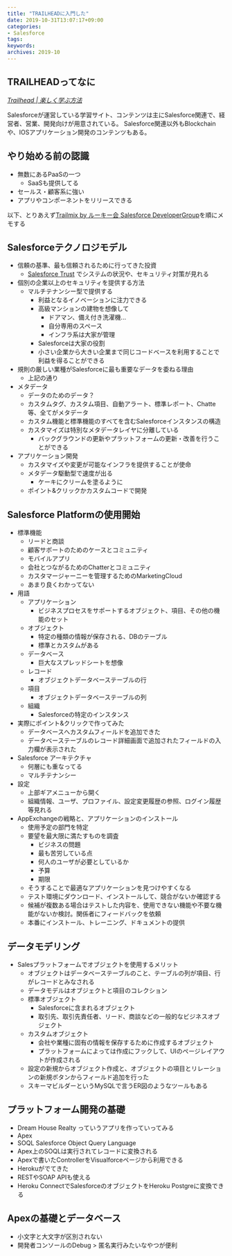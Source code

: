 ```yaml
---
title: "TRAILHEADに入門した"
date: 2019-10-31T13:07:17+09:00
categories: 
- Salesforce
tags: 
keywords: 
archives: 2019-10
---
```


## TRAILHEADってなに

[*Trailhead | 楽しく学ぶ方法*](https://trailhead.salesforce.com/ja/home)

Salesforceが運営している学習サイト、コンテンツは主にSalesforce関連で、経営者、営業、開発向けが用意されている。
Salesforce関連以外もBlockchainや、IOSアプリケーション開発のコンテンツもある。

## やり始める前の認識

- 無数にあるPaaSの一つ
    - SaaSも提供してる
- セールス・顧客系に強い
- アプリやコンポーネントをリリースできる

以下、とりあえず[Trailmix by ルーキー会 Salesforce DeveloperGroup](https://trailhead.salesforce.com/ja/users/00550000007HqDdAAK/trailmixes/start-develop)を順にメモする

## Salesforceテクノロジモデル

- 信頼の基準、最も信頼されるために行ってきた投資
    - [Salesforce Trust](https://trust.salesforce.com/ja/) でシステムの状況や、セキュリティ対策が見れる
- 個別の企業以上のセキュリティを提供する方法
    - マルチテナンシー型で提供する
        - 利益となるイノベーションに注力できる
        - 高級マンションの建物を想像して
            - ドアマン、備え付き洗濯機...
            - 自分専用のスペース
            - インフラ系は大家が管理
        - Salesforceは大家の役割
        - 小さい企業から大きい企業まで同じコードベースを利用することで利益を得ることができる
- 規則の厳しい業種がSalesforceに最も重要なデータを委ねる理由
    - 上記の通り
- メタデータ
    - データのためのデータ？
    - カスタムタグ、カスタム項目、自動アラート、標準レポート、Chatte等、全てがメタデータ
    - カスタム機能と標準機能のすべてを含むSalesforceインスタンスの構造
    - カスタマイズは特別なメタデータレイヤに分離している
        - バックグラウンドの更新やプラットフォームの更新・改善を行うことができる
- アプリケーション開発
    - カスタマイズや変更が可能なインフラを提供することが使命
    - メタデータ駆動型で速度が出る
        - ケーキにクリームを塗るように
    - ポイント&クリックかカスタムコードで開発

## Salesforce Platformの使用開始

- 標準機能
    - リードと商談
    - 顧客サポートのためのケースとコミュニティ
    - モバイルアプリ
    - 会社とつながるためのChatterとコミュニティ
    - カスタマージャーニーを管理するためのMarketingCloud
    - あまり良くわかってない
- 用語
    - アプリケーション
        - ビジネスプロセスをサポートするオブジェクト、項目、その他の機能のセット
    - オブジェクト
        - 特定の種類の情報が保存される、DBのテーブル
        - 標準とカスタムがある
    - データベース
        - 巨大なスプレッドシートを想像
    - レコード
        - オブジェクトデータベーステーブルの行
    - 項目
        - オブジェクトデータベーステーブルの列
    - 組織
        - Salesforceの特定のインスタンス
- 実際にポイント&クリックで作ってみた
    - データベースへカスタムフィールドを追加できた
    - データベーステーブルのレコード詳細画面で追加されたフィールドの入力欄が表示された
- Salesforce アーキテクチャ
    - 何層にも重なってる
    - マルチテナンシー
- 設定
    - 上部ギアメニューから開く
    - 組織情報、ユーザ、プロファイル、設定変更履歴の参照、ログイン履歴等見れる
- AppExchangeの戦略と、アプリケーションのインストール
    - 使用予定の部門を特定
    - 要望を最大限に満たすものを調査
        - ビジネスの問題
        - 最も苦労している点
        - 何人のユーザが必要としているか
        - 予算
        - 期限
    - そうすることで最適なアプリケーションを見つけやすくなる
    - テスト環境にダウンロード、インストールして、競合がないか確認する
    - 候補が複数ある場合はテストした内容を、使用できない機能や不要な機能がないか検討。関係者にフィードバックを依頼
    - 本番にインストール、トレーニング、ドキュメントの提供

## データモデリング

- Salesプラットフォームでオブジェクトを使用するメリット
    - オブジェクトはデータベーステーブルのこと、テーブルの列が項目、行がレコードとみなされる
    - データモデルはオブジェクトと項目のコレクション
    - 標準オブジェクト
        - Salesforceに含まれるオブジェクト
        - 取引先、取引先責任者、リード、商談などの一般的なビジネスオブジェクト
    - カスタムオブジェクト
        - 会社や業種に固有の情報を保存するために作成するオブジェクト
        - プラットフォームによっては作成にフックして、UIのページレイアウトが作成される
    - 設定の新規からオブジェクト作成と、オブジェクトの項目とリレーションの新規ボタンからフィールド追加を行った
    - スキーマビルダーというMySQLで言うER図のようなツールもある

## プラットフォーム開発の基礎

- Dream House Realty っていうアプリを作っていってみる
- Apex
- SOQL Salesforce Object Query Language
- Apex上のSOQLは実行されてレコードに変換される
- Apexで書いたControllerをVisualforceページから利用できる
- Herokuがでてきた
- RESTやSOAP APIも使える
- Heroku ConnectでSalesforceのオブジェクトをHeroku Postgreに変換できる

## Apexの基礎とデータベース

- 小文字と大文字が区別されない
- 開発者コンソールのDebug > 匿名実行みたいなやつが便利
